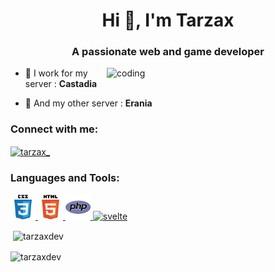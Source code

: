 <h1 align="center">Hi 👋, I'm Tarzax</h1>
<h3 align="center">A passionate web and game developer</h3>

<img align="right" alt="coding" width="350" src="https://miro.medium.com/max/1400/1*vJjJ3Mdok6Rvxx85IIRqBQ.gif">

- 🌵 I work for my server : **Castadia**

- 🌿 And my other server : **Erania**

<h3 align="left">Connect with me:</h3>
<p align="left">
<a href="https://www.youtube.com/c/tarzax_" target="blank"><img align="center" src="https://raw.githubusercontent.com/rahuldkjain/github-profile-readme-generator/master/src/images/icons/Social/youtube.svg" alt="tarzax_" height="30" width="40" /></a>
</p>

<h3 align="left">Languages and Tools:</h3>
<p align="left"> <a href="https://www.w3schools.com/css/" target="_blank" rel="noreferrer"> <img src="https://raw.githubusercontent.com/devicons/devicon/master/icons/css3/css3-original-wordmark.svg" alt="css3" width="40" height="40"/> </a> <a href="https://www.w3.org/html/" target="_blank" rel="noreferrer"> <img src="https://raw.githubusercontent.com/devicons/devicon/master/icons/html5/html5-original-wordmark.svg" alt="html5" width="40" height="40"/> </a> <a href="https://www.php.net" target="_blank" rel="noreferrer"> <img src="https://raw.githubusercontent.com/devicons/devicon/master/icons/php/php-original.svg" alt="php" width="40" height="40"/> </a> <a href="https://svelte.dev" target="_blank" rel="noreferrer"> <img src="https://upload.wikimedia.org/wikipedia/commons/1/1b/Svelte_Logo.svg" alt="svelte" width="40" height="40"/> </a> </p>

<p>&nbsp;<img align="center" src="https://github-readme-stats.vercel.app/api?username=tarzaxdev&show_icons=true&locale=en" alt="tarzaxdev" /></p>

<p><img align="center" src="https://github-readme-streak-stats.herokuapp.com/?user=tarzaxdev&" alt="tarzaxdev" /></p>
